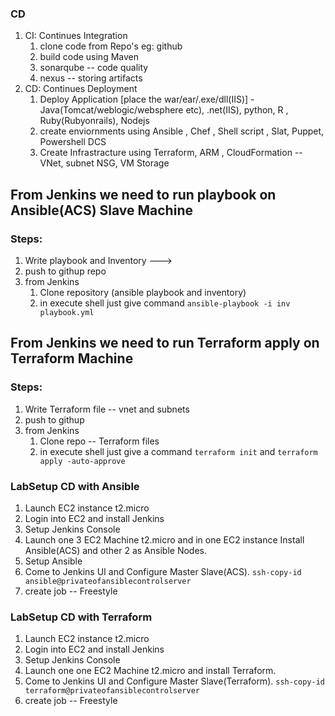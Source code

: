 ### CD 
 1. CI: Continues Integration  
    1. clone code from Repo's eg: github
    2. build code using Maven
    3. sonarqube -- code quality
    4. nexus -- storing artifacts 
 2. CD: Continues Deployment 
    1. Deploy Application [place the war/ear/.exe/dll(IIS)] - Java(Tomcat/weblogic/websphere etc), .net(IIS), python, R , Ruby(Rubyonrails), Nodejs 
    2. create enviornments using Ansible , Chef , Shell script , Slat, Puppet, Powershell DCS 
    3. Create Infrastracture using Terraform, ARM , CloudFormation -- VNet, subnet NSG, VM Storage 


## From Jenkins we need to run playbook on Ansible(ACS) Slave Machine 
### Steps: 
   1. Write playbook and Inventory ---> 
   2. push to githup repo
   3. from  Jenkins 
       1. Clone repository (ansible playbook and inventory) 
       2. in execute shell just give command ```ansible-playbook -i inv playbook.yml```  

## From Jenkins we need to run Terraform apply on Terraform Machine 
### Steps: 
   1. Write Terraform file -- vnet and subnets 
   2. push to githup 
   3. from Jenkins
      1. Clone repo -- Terraform files 
      2. in execute shell just give a command ```terraform init``` and ```terraform apply -auto-approve```  


### LabSetup CD with Ansible  
   1. Launch EC2 instance t2.micro 
   2. Login into EC2 and install Jenkins 
   3. Setup Jenkins Console 
   4. Launch one 3 EC2 Machine t2.micro and in one EC2 instance Install Ansible(ACS) and other 2 as Ansible Nodes. 
   5. Setup Ansible 
   6. Come to Jenkins UI and Configure Master Slave(ACS). ```ssh-copy-id ansible@privateofansiblecontrolserver``` 
   7. create job -- Freestyle 


### LabSetup CD with Terraform  
 1. Launch EC2 instance t2.micro 
 2. Login into EC2 and install Jenkins 
 3. Setup Jenkins Console 
 4. Launch one one EC2 Machine t2.micro and install Terraform.  
 5. Come to Jenkins UI and Configure Master Slave(Terraform). ```ssh-copy-id terraform@privateofansiblecontrolserver``` 
 6. create job -- Freestyle 
